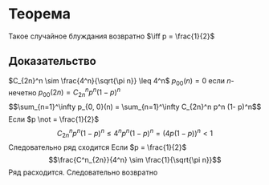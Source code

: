 # Теорема
Такое случайное блуждания возвратно $\iff p = \frac{1}{2}$
## Доказательство
$C_{2n}^n \sim \frac{4^n}{\sqrt{\pi n}} \leq 4^n$ 
$p_{00}(n) = 0$ если $n$-нечетно
$p_{00}(2n) = С_{2n}^n p^n (1-p)^n$
$$\sum_{n=1}^\infty p_{0, 0}(n) = \sum_{n=1}^\infty C_{2n}^n p^n (1- p)^n$$
Если $p \not = \frac{1}{2}$
$$C_{2n}^n p^n (1-p)^n \leq 4^n p^n (1-p)^n = (4p(1-p))^n < 1$$
Следовательно ряд сходится
Если $p = \frac{1}{2}$ $$\frac{C^n_{2n}}{4^n} \sim \frac{1}{\sqrt{\pi n}}$$
Ряд расходится. Следовательно возвратно